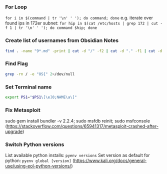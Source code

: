 ### For Loop
`for i in $(command | tr '\n' ' '); do command; done`
e.g. iterate over found ips in 172er subnet: `for hip in $(cat /etc/hosts | grep 172 | cut -f 1 | tr '\n' ' '); do command $hip; done`
### Create list of usernames from Obsidian Notes
```bash
find . -name "9*.md" -print | cut -d "/" -f2 | cut -d "." -f1 | cut -d "_" -f2 | cut -d " " -f 1 > users.txt
```

### Find Flag
```bash
grep -rn / -e "OS{" 2>/dev/null
```
### Set Terminal name
```bash
export PS1="$PS1\[\e]0;NAME\a\]"
```
### Fix Metasploit
sudo gem install bundler -v 2.2.4; sudo msfdb reinit; sudo msfconsole
(https://stackoverflow.com/questions/65941317/metasploit-crashed-after-upgrade)


### Switch Python versions
List available python installs: `pyenv versions`
Set version as default for python: `pyenv global [version]`
(https://www.kali.org/docs/general-use/using-eol-python-versions/)
